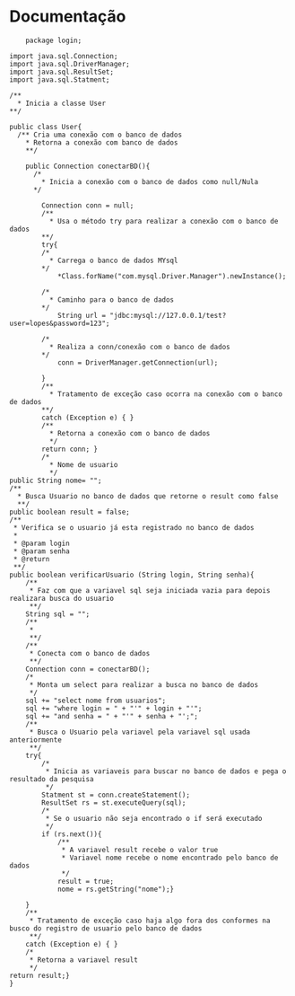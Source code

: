 # Documentação
        package login; 
    
    import java.sql.Connection;
    import java.sql.DriverManager;
    import java.sql.ResultSet;
    import java.sql.Statment;

    /**
      * Inicia a classe User
    **/
    
    public class User{
      /** Cria uma conexão com o banco de dados
        * Retorna a conexão com banco de dados
        **/
        
        public Connection conectarBD(){
          /*
            * Inicia a conexão com o banco de dados como null/Nula
          */
          
            Connection conn = null;
            /** 
              * Usa o método try para realizar a conexão com o banco de dados
            **/
            try{
            /*
              * Carrega o banco de dados MYsql
            */
                *Class.forName("com.mysql.Driver.Manager").newInstance();
                
            /*
              * Caminho para o banco de dados
            */
                String url = "jdbc:mysql://127.0.0.1/test?user=lopes&password=123";
                
            /*  
              * Realiza a conn/conexão com o banco de dados
            */
                conn = DriverManager.getConnection(url);
                
            } 
            /**
              * Tratamento de exceção caso ocorra na conexão com o banco de dados
            **/
            catch (Exception e) { }
            /**
              * Retorna a conexão com o banco de dados
              */
            return conn; }
            /*
              * Nome de usuario
              */
    public String nome= "";
    /**
      * Busca Usuario no banco de dados que retorne o result como false
      **/
    public boolean result = false;
    /**
     * Verifica se o usuario já esta registrado no banco de dados
     * 
     * @param login
     * @param senha
     * @return 
     **/
    public boolean verificarUsuario (String login, String senha){
        /**
         * Faz com que a variavel sql seja iniciada vazia para depois realizara busca do usuario
         **/
        String sql = "";
        /**
         * 
         **/
        /**
         * Conecta com o banco de dados
         **/
        Connection conn = conectarBD();
        /*
         * Monta um select para realizar a busca no banco de dados
         */
        sql += "select nome from usuarios";
        sql += "where login = " + "'" + login + "'";
        sql += "and senha = " + "'" + senha + "';";
        /**
         * Busca o Usuario pela variavel pela variavel sql usada anteriormente
         **/
        try{
            /*
             * Inicia as variaveis para buscar no banco de dados e pega o resultado da pesquisa
             */
            Statment st = conn.createStatement();
            ResultSet rs = st.executeQuery(sql);
            /*
             * Se o usuario não seja encontrado o if será executado
             */
            if (rs.next()){
                /**
                 * A variavel result recebe o valor true
                 * Variavel nome recebe o nome encontrado pelo banco de dados
                 */
                result = true;
                nome = rs.getString("nome");}
            
        }
        /**
         * Tratamento de exceção caso haja algo fora dos conformes na busco do registro de usuario pelo banco de dados
         **/
        catch (Exception e) { }
        /*
         * Retorna a variavel result
         */
    return result;}
    }

